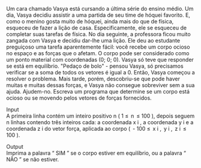 Um cara chamado Vasya está cursando a última série do ensino médio. Um dia, Vasya decidiu assistir a uma partida de seu time de hóquei favorito. E, como o menino gosta muito de hóquei, ainda mais do que de física, esqueceu de fazer a lição de casa. Especificamente, ele se esqueceu de completar suas tarefas de física. No dia seguinte, a professora ficou muito zangada com Vasya e decidiu dar-lhe uma lição. Ele deu ao estudante preguiçoso uma tarefa aparentemente fácil: você recebe um corpo ocioso no espaço e as forças que o afetam. O corpo pode ser considerado como um ponto material com coordenadas (0; 0; 0). Vasya só teve que responder se está em equilíbrio. "Pedaço de bolo" - pensou Vasya, só precisamos verificar se a soma de todos os vetores é igual a 0. Então, Vasya começou a resolver o problema. Mais tarde, porém, descobriu-se que pode haver muitas e muitas dessas forças, e Vasya não consegue sobreviver sem a sua ajuda. Ajudem-no. Escreva um programa que determine se um corpo está ocioso ou se movendo pelos vetores de forças fornecidos.

Input  
A primeira linha contém um inteiro positivo n ( 1 ≤  n  ≤ 100 ), depois seguem n linhas contendo três inteiros cada: a coordenada x i , a coordenada y i e a coordenada z i do vetor força, aplicada ao corpo (  - 100 ≤  x i ,  y i ,  z i  ≤ 100 ).

Output  
Imprima a palavra “ SIM ” se o corpo estiver em equilíbrio, ou a palavra “ NÃO ” se não estiver.
